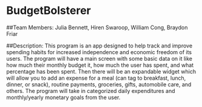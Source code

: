 # BudgetBolsterer
##Team Members: Julia Bennett, Hiren Swaroop, William Cong, Braydon Friar


##Description:
This program is an app designed to help track and improve spending habits for increased independence and economic freedom of its users. The program will have a main screen with some basic data on it like how much their monthly budget it, how much the user has spent, and what percentage has been spent. Then there will be an expandable widget which will allow you to add an expense for a meal (can tag to breakfast, lunch, dinner, or snack), routine payments, groceries, gifts, automobile care, and others. The program will take in categorized daily expenditures and monthly/yearly monetary goals from the user. 
